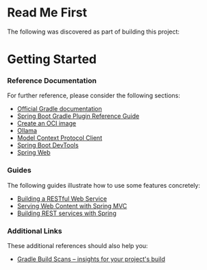 # Read Me First
The following was discovered as part of building this project:

# Getting Started

### Reference Documentation
For further reference, please consider the following sections:

* [Official Gradle documentation](https://docs.gradle.org)
* [Spring Boot Gradle Plugin Reference Guide](https://docs.spring.io/spring-boot/3.5.1-SNAPSHOT/gradle-plugin)
* [Create an OCI image](https://docs.spring.io/spring-boot/3.5.1-SNAPSHOT/gradle-plugin/packaging-oci-image.html)
* [Ollama](https://docs.spring.io/spring-ai/reference/api/chat/ollama-chat.html)
* [Model Context Protocol Client](https://docs.spring.io/spring-ai/reference/api/mcp/mcp-client-boot-starter-docs.html)
* [Spring Boot DevTools](https://docs.spring.io/spring-boot/3.5.1-SNAPSHOT/reference/using/devtools.html)
* [Spring Web](https://docs.spring.io/spring-boot/3.5.1-SNAPSHOT/reference/web/servlet.html)

### Guides
The following guides illustrate how to use some features concretely:

* [Building a RESTful Web Service](https://spring.io/guides/gs/rest-service/)
* [Serving Web Content with Spring MVC](https://spring.io/guides/gs/serving-web-content/)
* [Building REST services with Spring](https://spring.io/guides/tutorials/rest/)

### Additional Links
These additional references should also help you:

* [Gradle Build Scans – insights for your project's build](https://scans.gradle.com#gradle)

